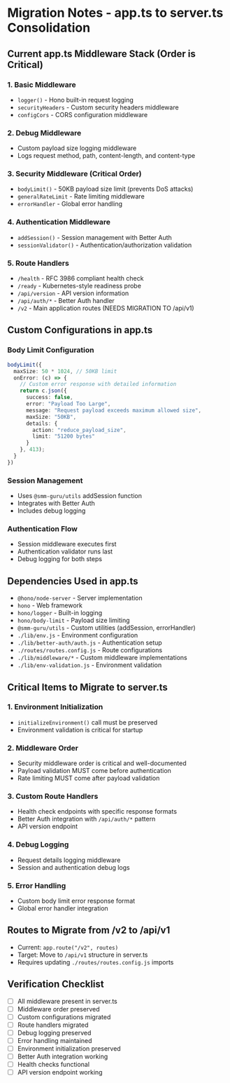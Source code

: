 # Migration Notes - app.ts to server.ts Consolidation

## Current app.ts Middleware Stack (Order is Critical)

### 1. Basic Middleware
- `logger()` - Hono built-in request logging
- `securityHeaders` - Custom security headers middleware
- `configCors` - CORS configuration middleware

### 2. Debug Middleware
- Custom payload size logging middleware
- Logs request method, path, content-length, and content-type

### 3. Security Middleware (Critical Order)
- `bodyLimit()` - 50KB payload size limit (prevents DoS attacks)
- `generalRateLimit` - Rate limiting middleware
- `errorHandler` - Global error handling

### 4. Authentication Middleware
- `addSession()` - Session management with Better Auth
- `sessionValidator()` - Authentication/authorization validation

### 5. Route Handlers
- `/health` - RFC 3986 compliant health check
- `/ready` - Kubernetes-style readiness probe  
- `/api/version` - API version information
- `/api/auth/*` - Better Auth handler
- `/v2` - Main application routes (NEEDS MIGRATION TO /api/v1)

## Custom Configurations in app.ts

### Body Limit Configuration
```typescript
bodyLimit({
  maxSize: 50 * 1024, // 50KB limit
  onError: (c) => {
    // Custom error response with detailed information
    return c.json({
      success: false,
      error: "Payload Too Large",
      message: "Request payload exceeds maximum allowed size",
      maxSize: "50KB",
      details: {
        action: "reduce_payload_size",
        limit: "51200 bytes"
      }
    }, 413);
  }
})
```

### Session Management
- Uses `@smm-guru/utils` addSession function
- Integrates with Better Auth
- Includes debug logging

### Authentication Flow
- Session middleware executes first
- Authentication validator runs last
- Debug logging for both steps

## Dependencies Used in app.ts
- `@hono/node-server` - Server implementation
- `hono` - Web framework
- `hono/logger` - Built-in logging
- `hono/body-limit` - Payload size limiting
- `@smm-guru/utils` - Custom utilities (addSession, errorHandler)
- `./lib/env.js` - Environment configuration
- `./lib/better-auth/auth.js` - Authentication setup
- `./routes/routes.config.js` - Route configurations
- `./lib/middleware/*` - Custom middleware implementations
- `./lib/env-validation.js` - Environment validation

## Critical Items to Migrate to server.ts

### 1. Environment Initialization
- `initializeEnvironment()` call must be preserved
- Environment validation is critical for startup

### 2. Middleware Order
- Security middleware order is critical and well-documented
- Payload validation MUST come before authentication
- Rate limiting MUST come after payload validation

### 3. Custom Route Handlers
- Health check endpoints with specific response formats
- Better Auth integration with `/api/auth/*` pattern
- API version endpoint

### 4. Debug Logging
- Request details logging middleware
- Session and authentication debug logs

### 5. Error Handling
- Custom body limit error response format
- Global error handler integration

## Routes to Migrate from /v2 to /api/v1
- Current: `app.route("/v2", routes)`
- Target: Move to `/api/v1` structure in server.ts
- Requires updating `./routes/routes.config.js` imports

## Verification Checklist
- [ ] All middleware present in server.ts
- [ ] Middleware order preserved
- [ ] Custom configurations migrated
- [ ] Route handlers migrated
- [ ] Debug logging preserved
- [ ] Error handling maintained
- [ ] Environment initialization preserved
- [ ] Better Auth integration working
- [ ] Health checks functional
- [ ] API version endpoint working

